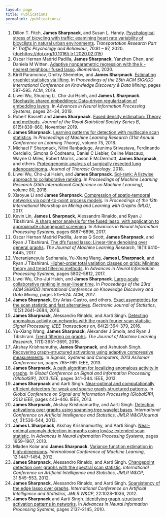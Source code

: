 ```yaml
---
layout: page
title: Publications
permalink: /publications/
---
```


<!-- Generated by: ./bib2xhtml -r -n Sharpnack ../jsharpna.bib -->
<ol>

<!-- Authors: Dillon T Fitch and James Sharpnack and Susan L Handy -->
<!-- Keywords: Bicycling, Travel behavior, Stress, Heart rate variability -->
<li><a name="fitch2020psychological"></a>Dillon&nbsp;T. Fitch, <strong>James
  Sharpnack</strong>, and Susan&nbsp;L. Handy.
<a href="http://www.sciencedirect.com/science/article/pii/S1369847819304073">Psychological
  stress of bicycling with traffic: examining heart rate variability of
  bicyclists in natural urban environments</a>.
<cite>Transportation Research Part F: Traffic Psychology and Behaviour</cite>,
  70:81 &#x2013; 97, 2020.
(<a href="http://dx.doi.org/https://doi.org/10.1016/j.trf.2020.02.015">doi:https://doi.org/10.1016/j.trf.2020.02.015</a>)</li>

<!-- Authors: Madrid Padilla Oscar Hernan and Sharpnack James and Chen Yanzhen
  and Witten Daniela M -->
<li><a name="madrid2020adaptive"></a>Oscar&nbsp;Hernan Madrid&nbsp;Padilla,
  <strong>James Sharpnack</strong>, Yanzhen Chen, and
  Daniela&nbsp;M Witten.
<a href="https://academic.oup.com/biomet/article/107/2/293/5717457?guestAccessKey=a3ed6959-755d-4f7f-ba89-00d016791e9a">Adaptive
  nonparametric regression with the  k -nearest neighbour fused lasso</a>.
<cite>Biometrika</cite>, 2020.</li>

<!-- Authors: Paramonov Kirill and Shemetov Dmitry and Sharpnack James -->
<li><a name="paramonov2019estimating"></a>Kirill Paramonov, Dmitry
  Shemetov, and <strong>James Sharpnack</strong>.
<a href="https://www.kdd.org/kdd2019/accepted-papers/view/estimating-graphlet-statistics-via-lifting">Estimating
  graphlet statistics via lifting</a>.
In <cite>Proceedings of the 25th ACM SIGKDD International Conference on
  Knowledge Discovery &amp; Data Mining</cite>, pages 587&#x2013;595. ACM, 2019.</li>

<!-- Authors: Wu Liwei and Li Shuqing and Hsieh Cho Jui and Sharpnack James L
  -->
<li><a name="wu2019stochastic"></a>Liwei Wu, Shuqing Li,
  Cho-Jui Hsieh, and <strong>James&nbsp;L Sharpnack</strong>.
<a href="http://papers.neurips.cc/paper/8298-stochastic-shared-embeddings-data-driven-regularization-of-embedding-layers">Stochastic
  shared embeddings: Data-driven regularization of embedding layers</a>.
In <cite>Advances in Neural Information Processing Systems</cite>, pages
  24&#x2013;34, 2019.</li>

<!-- Authors: Bassett Robert and Sharpnack James -->
<li><a name="bassett2019fused"></a>Robert Bassett and <strong>James
  Sharpnack</strong>.
<a href="https://rss.onlinelibrary.wiley.com/doi/abs/10.1111/rssb.12338">Fused
  density estimation: Theory and methods</a>.
<cite>Journal of the Royal Statistical Society Series B</cite>, 81(5):839&#x2013;860,
  November 2019.</li>

<!-- Authors: Sharpnack James -->
<li><a name="sharpnack2018learning"></a><strong>James Sharpnack</strong>.
<a href="http://proceedings.mlr.press/v75/sharpnack18a.html">Learning patterns
  for detection with multiscale scan statistics</a>.
In <cite>Proceedings of Machine Learning Research (31st Annual Conference on
  Learning Theory)</cite>, volume&nbsp;75, 2018.</li>

<!-- Authors: Sharpnack Michael F and Ranbaduge Nilini and Srivastava Arunima
  and Cerciello Ferdinando and Codreanu Simona G and Liebler Daniel C and
  Mascaux Celine and Miles Wayne O and Morris Robert and McDermott Jason E and
  Sharpnack James and others -->
<li><a name="sharpnack2018proteogenomic"></a>Michael&nbsp;F Sharpnack, Nilini
  Ranbaduge, Arunima Srivastava, Ferdinando
  Cerciello, Simona&nbsp;G Codreanu, Daniel&nbsp;C
  Liebler, Celine Mascaux, Wayne&nbsp;O Miles,
  Robert Morris, Jason&nbsp;E McDermott,
  <strong>James Sharpnack</strong>, and others.
<a href="https://pubmed.ncbi.nlm.nih.gov/30017829/">Proteogenomic analysis of
  surgically resected lung adenocarcinoma</a>.
<cite>Journal of Thoracic Oncology</cite>, 2018.</li>

<!-- Authors: Wu Liwei and Hsieh Cho Jui and Sharpnack James -->
<li><a name="wu2018sql"></a>Liwei Wu,
  Cho-Jui Hsieh, and <strong>James Sharpnack</strong>.
<a href="http://proceedings.mlr.press/v80/wu18c.html">Sql-rank: A listwise
  approach to collaborative ranking</a>.
In <cite>Proceedings of Machine Learning Research (35th International
  Conference on Machine Learning)</cite>, volume&nbsp;80, 2018.</li>

<!-- Authors: Li Xiaoyue and Sharpnack James -->
<li><a name="li2017compression"></a>Xiaoyue Li and <strong>James
  Sharpnack</strong>.
<a href="http://www.mlgworkshop.org/2017/paper/MLG2017_paper_30.pdf">Compression
  of spatio-temporal networks via point-to-point process models</a>.
In <cite>Proceedings of the 13th International Workshop on Mining and Learning
  with Graphs (MLG)</cite>, 2017.</li>

<!-- Authors: Lin Kevin and Sharpnack James L and Rinaldo Alessandro and
  Tibshirani Ryan J -->
<li><a name="lin2017sharp"></a>Kevin
  Lin, <strong>James&nbsp;L Sharpnack</strong>, Alessandro Rinaldo,
  and Ryan&nbsp;J Tibshirani.
<a href="https://papers.nips.cc/paper/7264-a-sharp-error-analysis-for-the-fused-lasso-with-application-to-approximate-changepoint-screening.html">A
  sharp error analysis for the fused lasso, with application to approximate
  changepoint screening</a>.
In <cite>Advances in Neural Information Processing Systems</cite>, pages
  6887&#x2013;6896, 2017.</li>

<!-- Authors: Padilla Oscar Hernan Madrid and Scott James G and Sharpnack James
  and Tibshirani Ryan J -->
<li><a name="padilla2017dfs"></a>Oscar Hernan&nbsp;Madrid Padilla,
  James&nbsp;G Scott, <strong>James Sharpnack</strong>, and
  Ryan&nbsp;J Tibshirani.
<a href="http://www.jmlr.org/papers/volume18/16-532/16-532.pdf">The dfs fused
  lasso: Linear-time denoising over general graphs</a>.
<cite>The Journal of Machine Learning Research</cite>, 18(1):6410&#x2013;6445,
  2017.</li>

<!-- Authors: Sadhanala Veeranjaneyulu and Wang Yu Xiang and Sharpnack James L
  and Tibshirani Ryan J -->
<li><a name="sadhanala2017higher"></a>Veeranjaneyulu Sadhanala,
  Yu-Xiang Wang, <strong>James&nbsp;L Sharpnack</strong>, and
  Ryan&nbsp;J Tibshirani.
<a href="https://papers.nips.cc/paper/7162-higher-order-total-variation-classes-on-grids-minimax-theory-and-trend-filtering-methods.html">Higher-order
  total variation classes on grids: Minimax theory and trend filtering
  methods</a>.
In <cite>Advances in Neural Information Processing Systems</cite>, pages
  5802&#x2013;5812, 2017.</li>

<!-- Authors: Wu Liwei and Hsieh Cho Jui and Sharpnack James -->
<li><a name="wu2017large"></a>Liwei
  Wu, Cho-Jui Hsieh, and <strong>James Sharpnack</strong>.
<a href="https://dl.acm.org/doi/10.1145/3097983.3098071">Large-scale
  collaborative ranking in near-linear time</a>.
In <cite>Proceedings of the 23rd ACM SIGKDD International Conference on
  Knowledge Discovery and Data Mining</cite>, pages 515&#x2013;524. ACM, 2017.</li>

<!-- Authors: Sharpnack James and Arias Castro Ery and others -->
<li><a name="sharpnack2016exact"></a><strong>James Sharpnack</strong>, Ery
  Arias-Castro, and others.
<a href="https://projecteuclid.org/euclid.ejs/1473685450">Exact asymptotics for
  the scan statistic and fast alternatives</a>.
<cite>Electronic Journal of Statistics</cite>, 10(2):2641&#x2013;2684, 2016.</li>

<!-- Authors: Sharpnack James and Rinaldo Alessandro and Singh Aarti -->
<li><a name="sharpnack2016detecting"></a><strong>James Sharpnack</strong>, Alessandro
  Rinaldo, and Aarti Singh.
<a href="https://ieeexplore.ieee.org/document/7277099">Detecting anomalous
  activity on networks with the graph fourier scan statistic</a>.
<cite>Signal Processing, IEEE Transactions on</cite>, 64(2):364&#x2013;379,
  2016.</li>

<!-- Authors: Wang Yu Xiang and Sharpnack James and Smola Alexander J and
  Tibshirani Ryan J -->
<li><a name="wang2016trend"></a>Yu-Xiang Wang, <strong>James
  Sharpnack</strong>, Alexander&nbsp;J Smola, and Ryan&nbsp;J
  Tibshirani.
<a href="http://jmlr.org/papers/v17/15-147.html">Trend filtering on graphs</a>.
<cite>The Journal of Machine Learning Research</cite>, 17(1):3651&#x2013;3691,
  2016.</li>

<!-- Authors: Krishnamuthy Akshay and Sharpnack James and Singh Ashutosh -->
<li><a name="krishnamuthy2013recovering"></a>Akshay Krishnamuthy, <strong>James
  Sharpnack</strong>, and Ashutosh Singh.
<a href="https://arxiv.org/abs/1305.0213">Recovering graph-structured
  activations using adaptive compressive measurements</a>.
In <cite>Signals, Systems and Computers, 2013 Asilomar Conference on</cite>,
  pages 765&#x2013;769. IEEE, 2013.</li>

<!-- Authors: Sharpnack James -->
<li><a name="sharpnack2013path"></a><strong>James Sharpnack</strong>.
<a href="https://ieeexplore.ieee.org/document/6736885">A path algorithm for
  localizing anomalous activity in graphs</a>.
In <cite>Global Conference on Signal and Information Processing (GlobalSIP),
  2013 IEEE</cite>, pages 341&#x2013;344. IEEE, 2013.</li>

<!-- Authors: Sharpnack James and Singh Aarti -->
<li><a name="sharpnack2013nearoptimal"></a><strong>James Sharpnack</strong> and Aarti
  Singh.
<a href="https://ieeexplore.ieee.org/document/6736910">Near-optimal and
  computationally efficient detectors for weak and sparse graph-structured
  patterns</a>.
In <cite>Global Conference on Signal and Information Processing (GlobalSIP),
  2013 IEEE</cite>, pages 443&#x2013;446. IEEE, 2013.</li>

<!-- Authors: Sharpnack James and Krishnamurthy Akshay and Singh Aarti -->
<li><a name="sharpnack2013detecting"></a><strong>James Sharpnack</strong>, Akshay
  Krishnamurthy, and Aarti Singh.
<a href="http://proceedings.mlr.press/v31/sharpnack13a.html">Detecting
  activations over graphs using spanning tree wavelet bases</a>.
<cite>International Conference on Artificial Intelligence and Statistics, JMLR
  W&amp;CPJournal of</cite>, 31:536&#x2013;544, 2013.</li>

<!-- Authors: Sharpnack James L and Krishnamurthy Akshay and Singh Aarti -->
<li><a name="sharpnack2013near"></a><strong>James&nbsp;L Sharpnack</strong>, Akshay
  Krishnamurthy, and Aarti Singh.
<a href="https://papers.nips.cc/paper/5156-near-optimal-anomaly-detection-in-graphs-using-lovasz-extended-scan-statistic.html">Near-optimal
  anomaly detection in graphs using lov&#xe1;sz extended scan statistic</a>.
In <cite>Advances in Neural Information Processing Systems</cite>, pages
  1959&#x2013;1967, 2013.</li>

<!-- Authors: Kolar Mladen and Sharpnack James -->
<li><a name="kolar2012variance"></a>Mladen Kolar and <strong>James
  Sharpnack</strong>.
<a href="https://icml.cc/2012/papers/722.pdf">Variance function estimation in
  high-dimensions</a>.
<cite>International Conference of Machine Learning</cite>, 12:1447&#x2013;1454,
  2012.</li>

<!-- Authors: Sharpnack James and Rinaldo Alessandro and Singh Aarti -->
<li><a name="sharpnack2012changepoint"></a><strong>James Sharpnack</strong>, Alessandro
  Rinaldo, and Aarti Singh.
<a href="http://proceedings.mlr.press/v31/sharpnack13b.html">Changepoint
  detection over graphs with the spectral scan statistic</a>.
<cite>International Conference on Artificial Intelligence and Statistics, JMLR
  W&amp;CP</cite>, 31:545&#x2013;553, 2012.</li>

<!-- Authors: Sharpnack James and Rinaldo Alessandro and Singh Aarti -->
<li><a name="sharpnack2012sparsistency"></a><strong>James Sharpnack</strong>, Alessandro
  Rinaldo, and Aarti Singh.
<a href="http://proceedings.mlr.press/v22/sharpnack12.html">Sparsistency of the
  edge lasso over graphs</a>.
<cite>International Conference on Artificial Intelligence and Statistics, JMLR
  W&amp;CP</cite>, 22:1028&#x2013;1036, 2012.</li>

<!-- Authors: Sharpnack James and Singh Aarti -->
<li><a name="sharpnack2010identifying"></a><strong>James Sharpnack</strong> and Aarti
  Singh.
<a href="https://papers.nips.cc/paper/4075-identifying-graph-structured-activation-patterns-in-networks.html">Identifying
  graph-structured activation patterns in networks</a>.
In <cite>Advances in Neural Information Processing Systems</cite>, pages
  2137&#x2013;2145, 2010.</li>

</ol>
